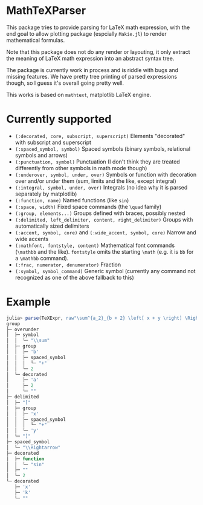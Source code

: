 # MathTeXParser

This package tries to provide parsing for LaTeX math expression, with the end goal to allow plotting package (espcially `Makie.jl`) to render mathematical formulas.

Note that this package does not do any render or layouting, it only extract the meaning of LaTeX math expression into an abstract syntax tree.

The package is currently work in process and is riddle with bugs and missing features. We have pretty tree printing of parsed expressions though, so I guess it's overall going pretty well.

This works is based on `mathtext`, matplotlib LaTeX engine.

# Currently supported

- `(:decorated, core, subscript, superscript)` Elements "decorated" with subscript and superscript
- `(:spaced_symbol, symbol)` Spaced symbols (binary symbols, relational symbols and arrows)
- `(:punctuation, symbol)` Punctuation (I don't think they are treated differently from other symbols in math mode though)
- `(:underover, symbol, under, over)` Symbols or function with decoration over and/or under them (sum, limits and the like, except integral)
- `(:integral, symbol, under, over)` Integrals (no idea why it is parsed separately by matplotlib)
- `(:function, name)` Named functions (like `sin`)
- `(:space, width)` Fixed space commands (the `\quad` family)
- `(:group, elements...)` Groups defined with braces, possibly nested
- `(:delimited, left_delimiter, content, right_delimiter)` Groups with automatically sized delimiters
- `(:accent, symbol, core)` and `(:wide_accent, symbol, core)` Narrow and wide accents
- `(:mathfont, fontstyle, content)` Mathematical font commands (`\mathbb` and the like). `fontstyle` omits the starting `\math` (e.g. it is `bb` for a `\mathbb` command).
- `(:frac, numerator, denumerator)` Fraction
- `(:symbol, symbol_command)` Generic symbol (currently any command not recognized as one of the above fallback to this)

# Example

```julia
julia> parse(TeXExpr, raw"\sum^{a_2}_{b + 2} \left[ x + y \right] \Rightarrow \sin^2 x_k")
group
├─ overunder
│  ├─ symbol
│  │  └─ "\\sum"
│  ├─ group
│  │  ├─ 'b'
│  │  ├─ spaced_symbol
│  │  │  └─ "+"
│  │  └─ 2
│  └─ decorated
│     ├─ 'a'
│     ├─ 2
│     └─ ""
├─ delimited
│  ├─ "["
│  ├─ group
│  │  ├─ 'x'
│  │  ├─ spaced_symbol
│  │  │  └─ "+"
│  │  └─ 'y'
│  └─ "]"
├─ spaced_symbol
│  └─ "\\Rightarrow"
├─ decorated
│  ├─ function
│  │  └─ "sin"
│  ├─ ""
│  └─ 2
└─ decorated
   ├─ 'x'
   ├─ 'k'
   └─ ""
```